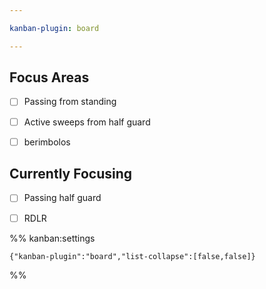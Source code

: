 ```yaml
---

kanban-plugin: board

---
```


## Focus Areas

- [ ] Passing from standing
- [ ] Active sweeps from half guard
- [ ] berimbolos


## Currently Focusing

- [ ] Passing half guard
- [ ] RDLR




%% kanban:settings
```
{"kanban-plugin":"board","list-collapse":[false,false]}
```
%%